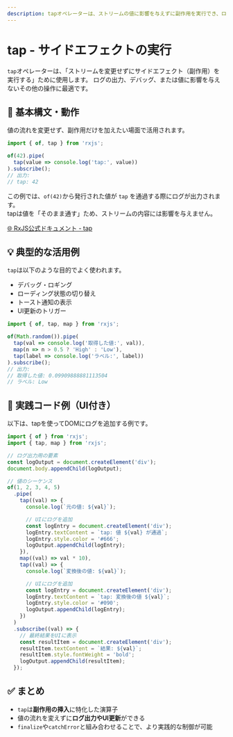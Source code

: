 ```yaml
---
description: tapオペレーターは、ストリームの値に影響を与えずに副作用を実行でき、ログ出力やローディング制御などデバッグやUI連携に役立ちます。
---
```


# tap - サイドエフェクトの実行

`tap`オペレーターは、「ストリームを変更せずにサイドエフェクト（副作用）を実行する」ために使用します。
ログの出力、デバッグ、または値に影響を与えないその他の操作に最適です。

## 🔰 基本構文・動作

値の流れを変更せず、副作用だけを加えたい場面で活用されます。

```ts
import { of, tap } from 'rxjs';

of(42).pipe(
  tap(value => console.log('tap:', value))
).subscribe();
// 出力:
// tap: 42
```

この例では、`of(42)`から発行された値が `tap` を通過する際にログが出力されます。  
tapは値を「そのまま通す」ため、ストリームの内容には影響を与えません。

[🌐 RxJS公式ドキュメント - tap](https://rxjs.dev/api/index/function/tap)

## 💡 典型的な活用例

`tap`は以下のような目的でよく使われます。

- デバッグ・ロギング
- ローディング状態の切り替え
- トースト通知の表示
- UI更新のトリガー

```ts
import { of, tap, map } from 'rxjs';

of(Math.random()).pipe(
  tap(val => console.log('取得した値:', val)),
  map(n => n > 0.5 ? 'High' : 'Low'),
  tap(label => console.log('ラベル:', label))
).subscribe();
// 出力:
// 取得した値: 0.09909888881113504
// ラベル: Low
```


## 🧪 実践コード例（UI付き）

以下は、tapを使ってDOMにログを追加する例です。

```ts
import { of } from 'rxjs';
import { tap, map } from 'rxjs';

// ログ出力用の要素
const logOutput = document.createElement('div');
document.body.appendChild(logOutput);

// 値のシーケンス
of(1, 2, 3, 4, 5)
  .pipe(
    tap((val) => {
      console.log(`元の値: ${val}`);

      // UIにログを追加
      const logEntry = document.createElement('div');
      logEntry.textContent = `tap: 値 ${val} が通過`;
      logEntry.style.color = '#666';
      logOutput.appendChild(logEntry);
    }),
    map((val) => val * 10),
    tap((val) => {
      console.log(`変換後の値: ${val}`);

      // UIにログを追加
      const logEntry = document.createElement('div');
      logEntry.textContent = `tap: 変換後の値 ${val}`;
      logEntry.style.color = '#090';
      logOutput.appendChild(logEntry);
    })
  )
  .subscribe((val) => {
    // 最終結果をUIに表示
    const resultItem = document.createElement('div');
    resultItem.textContent = `結果: ${val}`;
    resultItem.style.fontWeight = 'bold';
    logOutput.appendChild(resultItem);
  });

```


## ✅ まとめ

- `tap`は**副作用の挿入**に特化した演算子
- 値の流れを変えずに**ログ出力やUI更新**ができる
- `finalize`や`catchError`と組み合わせることで、より実践的な制御が可能